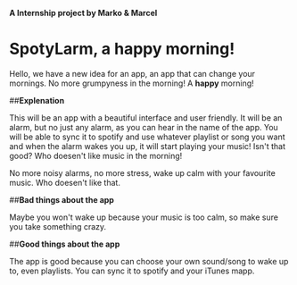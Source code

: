 **A Internship project by Marko & Marcel**


SpotyLarm, a happy morning!
============================

Hello, we have a new idea for an app, an app that can change your mornings. No more grumpyness in the morning! A **happy** morning!

##**Explenation**

This will be an app with a beautiful interface and user friendly. It will be an alarm, but no just any alarm, as you can hear in the name of the app. You will be able to sync it to spotify and use whatever playlist or song you want and when the alarm wakes you up, it will start playing your music! Isn't that good? Who doesen't like music in the morning!

No more noisy alarms, no more stress, wake up calm with your favourite music. Who doesen't like that. 


##**Bad things about the app**

Maybe you won't wake up because your music is too calm, so make sure you take something crazy. 


##**Good things about the app**

The app is good because you can choose your own sound/song to wake up to, even playlists. You can sync it to spotify and your iTunes mapp.
